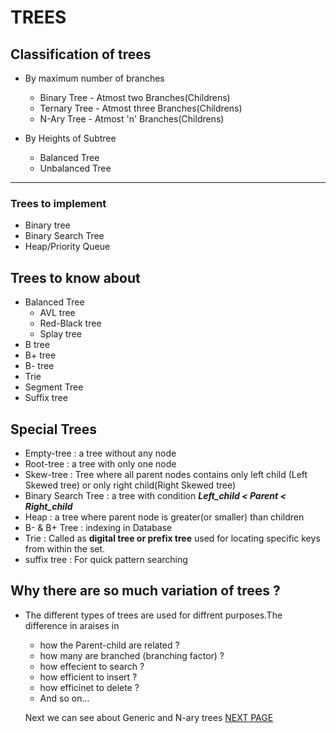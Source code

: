# TREES

## Classification of trees

- By maximum number of branches

  - Binary Tree - Atmost two Branches(Childrens)
  - Ternary Tree - Atmost three Branches(Childrens)
  - N-Ary Tree - Atmost 'n' Branches(Childrens)

- By Heights of Subtree

  - Balanced Tree
  - Unbalanced Tree

---

### Trees to implement

- Binary tree
- Binary Search Tree
- Heap/Priority Queue

## Trees to know about

- Balanced Tree
  - AVL tree
  - Red-Black tree
  - Splay tree
- B tree
- B+ tree
- B- tree
- Trie
- Segment Tree
- Suffix tree

## Special Trees

- Empty-tree : a tree without any node
- Root-tree : a tree with only one node
- Skew-tree : Tree where all parent nodes contains only left child (Left Skewed tree) or only right child(Right Skewed tree)
- Binary Search Tree : a tree with condition _**Left_child < Parent < Right_child**_
- Heap : a tree where parent node is greater(or smaller) than children
- B- & B+ Tree : indexing in Database
- Trie : Called as **digital tree or prefix tree** used for locating specific keys from within the set.
- suffix tree : For quick pattern searching

## Why there are so much variation of trees ?

- The different types of trees are used for diffrent purposes.The difference in araises in

  - how the Parent-child are related ?
  - how many are branched (branching factor) ?
  - how effecient to search ?
  - how efficient to insert ?
  - how efficinet to delete ?
  - And so on...

  Next we can see about Generic and N-ary trees
  [NEXT PAGE](./Generic%20and%20n-Ary%20Trees.md)
